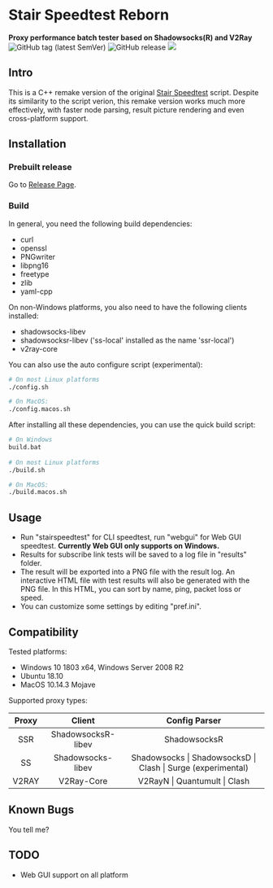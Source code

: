 # Stair Speedtest Reborn
**Proxy performance batch tester based on Shadowsocks(R) and V2Ray**  
<img alt="GitHub tag (latest SemVer)" src="https://img.shields.io/github/tag/tindy2013/stairspeedtest-reborn.svg">
<img alt="GitHub release" src="https://img.shields.io/github/release/tindy2013/stairspeedtest-reborn.svg">
<img src="https://img.shields.io/github/license/tindy2013/stairspeedtest-reborn.svg">
  
## Intro
This is a C++ remake version of the original [Stair Speedtest](https://github.com/tindy2013/stairspeedtest) script. Despite its similarity to the script verion, this remake version works much more effectively, with faster node parsing, result picture rendering and even cross-platform support.  
  
## Installation  
### Prebuilt release  
Go to [Release Page](https://github.com/tindy2013/stairspeedtest-reborn).  
### Build
In general, you need the following build dependencies:  
* curl
* openssl
* PNGwriter
* libpng16
* freetype
* zlib
* yaml-cpp
  
On non-Windows platforms, you also need to have the following clients installed:  
* shadowsocks-libev
* shadowsocksr-libev ('ss-local' installed as the name 'ssr-local')
* v2ray-core
  
You can also use the auto configure script (experimental):
```bash
# On most Linux platforms  
./config.sh  

# On MacOS:  
./config.macos.sh
```
  
After installing all these dependencies, you can use the quick build script:  
```bash
# On Windows
build.bat  
  
# On most Linux platforms  
./build.sh  

# On MacOS:  
./build.macos.sh  
```
## Usage
* Run "stairspeedtest" for CLI speedtest, run "webgui" for Web GUI speedtest. **Currently Web GUI only supports on Windows.**
* Results for subscribe link tests will be saved to a log file in "results" folder.
* The result will be exported into a PNG file with the result log. An interactive HTML file with test results will also be generated with the PNG file. In this HTML, you can sort by name, ping, packet loss or speed.
* You can customize some settings by editing "pref.ini".
## Compatibility
Tested platforms: 
  
* Windows 10 1803 x64, Windows Server 2008 R2
* Ubuntu 18.10
* MacOS 10.14.3 Mojave
  
Supported proxy types:  

 |Proxy|Client|Config Parser|
 |:-:|:-:|:-:|
 |SSR|ShadowsocksR-libev|ShadowsocksR|
 |SS|Shadowsocks-libev|Shadowsocks \| ShadowsocksD \| Clash \| Surge (experimental) |
 |V2RAY|V2Ray-Core|V2RayN \| Quantumult \| Clash
## Known Bugs
You tell me?
## TODO
* Web GUI support on all platform

